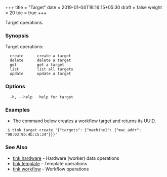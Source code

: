 +++
title = "Target"
date = 2019-01-04T16:16:15+05:30
draft = false
weight = 20
toc = true
+++

Target operations.

### Synopsis

Target operations:
```shell
  create      create a target
  delete      delete a target
  get         get a target
  list        list all targets
  update      update a target
```

### Options

```
  -h, --help   help for target
```

### Examples

 - The command below creates a workflow target and returns its UUID.
 ```shell
  $ tink target create '{"targets": {"machine1": {"mac_addr": "98:03:9b:4b:c5:34"}}}'
 ```

### See Also
 - [tink hardware](/cli-reference/hardware/) - Hardware (worker) data operations
 - [tink template](/cli-reference/template/) - Template operations
 - [tink workflow](/cli-reference/workflow/) - Workflow operations

